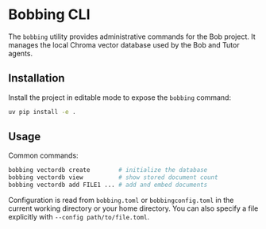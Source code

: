 # Bobbing CLI

The `bobbing` utility provides administrative commands for the Bob project. It
manages the local Chroma vector database used by the Bob and Tutor agents.

## Installation

Install the project in editable mode to expose the `bobbing` command:

```bash
uv pip install -e .
```

## Usage

Common commands:

```bash
bobbing vectordb create        # initialize the database
bobbing vectordb view          # show stored document count
bobbing vectordb add FILE1 ... # add and embed documents
```

Configuration is read from `bobbing.toml` or `bobbingconfig.toml` in the current
working directory or your home directory. You can also specify a file explicitly
with `--config path/to/file.toml`.
